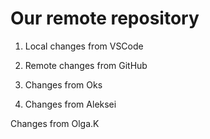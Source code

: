 # Our remote repository

1. Local changes from VSCode

2. Remote changes from GitHub

3. Changes from Oks

4. Changes from Aleksei

Changes from Olga.K